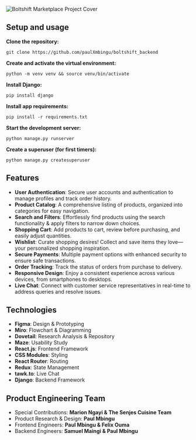 ![Boltshift Marketplace Project Cover](https://res.cloudinary.com/excit3/image/upload/v1721684091/Boltshift%20Branding/Github_Front-end_Codebase_File_Cover_doqfbz.png)

## Setup and usage

**Clone the repository:**
   ```
   git clone https://github.com/paulXmbingu/boltshift_backend
   ```

**Create and activate the virtual environment:**
   ```
   python -m venv venv && source venv/bin/activate
   ```
   
**Install Django:**
   ```
   pip install django
   ```
   
**Install app requirements:**
   ```
   pip install -r requirements.txt
   ```
   
**Start the development server:**
   ```
   python manage.py runserver
   ```

**Create a superuser (for first timers):**
   ```
   python manage.py createsuperuser
   ```

## Features
- **User Authentication**: Secure user accounts and authentication to manage profiles and track order history.
- **Product Catalog**: A comprehensive listing of products, organized into categories for easy navigation.
- **Search and Filters**: Effortlessly find products using the search functionality & apply filters to narrow down choices.
- **Shopping Cart**: Add products to cart, review before purchasing, and easily adjust quantities.
- **Wishlist**: Curate shopping desires! Collect and save items they love—your personalized shopping inspiration.
- **Secure Payments**: Multiple payment options with enhanced security to ensure safe transactions.
- **Order Tracking**: Track the status of orders from purchase to delivery.
- **Responsive Design**: Enjoy a consistent experience across various devices, from smartphones to desktops.
- **Live Chat**: Connect with customer service representatives in real-time to address queries and resolve issues.

## Technologies
- **Figma**: Design & Prototyping
- **Miro**: Flowchart & Diagramming
- **Dovetail**: Research Analysis & Repository
- **Maze**: Usability Study
- **React.js**: Frontend Framework
- **CSS Modules**: Styling
- **React Router**: Routing
- **Redux**: State Management
- **tawk.to**: Live Chat
- **Django**: Backend Framework

## Product Engineering Team
- Special Contributions: **Marion Ngayi & The Senjes Cuisine Team**
- Product Research & Design: **Paul Mbingu**
- Frontend Engineers: **Paul Mbingu & Felix Ouma**
- Backend Engineers: **Samuel Maingi & Paul Mbingu**
